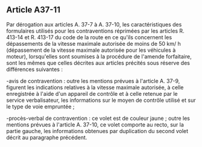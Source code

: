 Article A37-11
----
Par dérogation aux articles A. 37-7 à A. 37-10, les caractéristiques des
formulaires utilisés pour les contraventions réprimées par les articles R.
413-14 et R. 413-17 du code de la route en ce qu'ils concernent les dépassements
de la vitesse maximale autorisée de moins de 50 km/ h (dépassement de la vitesse
maximale autorisée pour les véhicules à moteur), lorsqu'elles sont soumises à la
procédure de l'amende forfaitaire, sont les mêmes que celles décrites aux
articles précités sous réserve des différences suivantes :

-avis de contravention : outre les mentions prévues à l'article A. 37-9,
figurent les indications relatives à la vitesse maximale autorisée, à celle
enregistrée à l'aide d'un appareil de contrôle et à celle retenue par le service
verbalisateur, les informations sur le moyen de contrôle utilisé et sur le type
de voie empruntée ;

-procès-verbal de contravention : ce volet est de couleur jaune ; outre les
mentions prévues à l'article A. 37-10, ce volet comporte au recto, sur la partie
gauche, les informations obtenues par duplication du second volet décrit au
paragraphe précédent.
